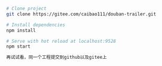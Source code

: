 <!--
 * @Author: your name
 * @Date: 2020-08-04 10:32:08
 * @LastEditTime: 2020-08-04 15:52:44
 * @LastEditors: Please set LastEditors
 * @Description: In User Settings Edit
 * @FilePath: \douban-trailer\readme.md
-->
```bash
# Clone project
git clone https://gitee.com/caibao111/douban-trailer.git

# Install dependencies
npm install

# Serve with hot reload at localhost:9528
npm start

再试试看，同一个工程提交到github以及gitee上
```
